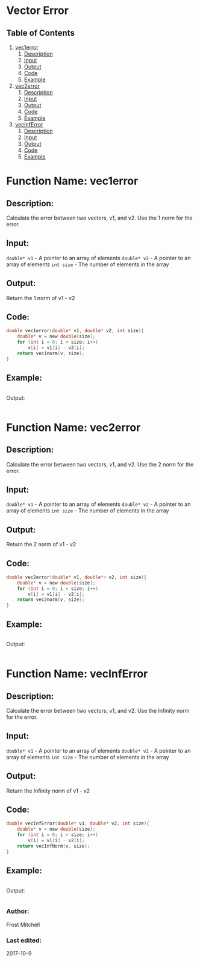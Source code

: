 # Vector Error 
## Table of Contents
1. [vec1error](#function-name-vec1error)
    1. [Description](#description)
    2. [Input](#input)
    3. [Output](#output)
    4. [Code](#code)
    5. [Example](#example)
2. [vec2error](#function-name-vec2norm)
    1. [Description](#description-1)
    2. [Input](#input-1)
    3. [Output](#output-1)
    4. [Code](#code-1)
    5. [Example](#example-1)
3. [vecInfError](#function-name-vecinfnorm)
    1. [Description](#description-2)
    2. [Input](#input-2)
    3. [Output](#output-2)
    4. [Code](#code-2)
    5. [Example](#example-2)

# Function Name: vec1error 

## Description: 
Calculate the error between two vectors, v1, and v2. Use the 1 norm for the error.

## Input:
`double* v1` - A pointer to an array of elements
`double* v2` - A pointer to an array of elements
`int size` - The number of elements in the array

## Output:
Return the 1 norm of v1 - v2
 
## Code:
```c
double vec1error(double* v1, double* v2, int size){
    double* v = new double[size];
    for (int i = 0; i < size; i++)
        v[i] = v1[i] - v2[i];
    return vec1norm(v, size);
}
```

## Example:
```c
```

Output:
```
```

# Function Name: vec2error

## Description: 
Calculate the error between two vectors, v1, and v2. Use the 2 norm for the error.

## Input:
`double* v1` - A pointer to an array of elements
`double* v2` - A pointer to an array of elements
`int size` - The number of elements in the array

## Output:
Return the 2 norm of v1 - v2

## Code:
```c
double vec2error(double* v1, double*> v2, int size){
    double* v = new double[size];
    for (int i = 0; i < size; i++)
        v[i] = v1[i] - v2[i];
    return vec2norm(v, size);
}
```

## Example:
```c
```
Output:
```
```

# Function Name: vecInfError

## Description: 
Calculate the error between two vectors, v1, and v2. Use the Infinity norm for the error.

## Input:
`double* v1` - A pointer to an array of elements
`double* v2` - A pointer to an array of elements
`int size` - The number of elements in the array

## Output:
Return the Infinity norm of v1 - v2

## Code:
```c
double vecInfError(double* v1, double* v2, int size){
    double* v = new double[size];
    for (int i = 0; i < size; i++)
        v[i] = v1[i] - v2[i];
    return vecInfNorm(v, size);
}
```

## Example:
```c
```
Output:
```
```


### Author: 
Frost Mitchell

### Last edited:
2017-10-9

